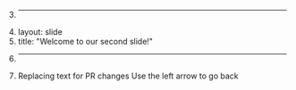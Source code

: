 3.	---
4.	layout: slide
5.	title: "Welcome to our second slide!"
6.	---
7.	Replacing text for PR changes
Use the left arrow to go back

